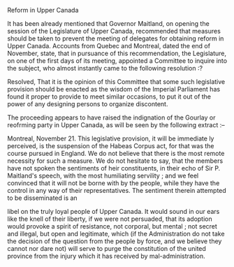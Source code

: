   Reform in Upper Canada  It has been already mentioned that Governor Maitland, on opening the session of the Legislature of Upper Canada, recommended that measures should be taken to prevent the meeting of delegates for obtaining reform in Upper Canada. Accounts from Quebec and Montreal, dated the end of November, state, that in pursuance of this recommendation, the Legislature, on one of the first days of its meeting, appointed a Committee to inquire into the subject, who almost instantly came to the following resolution :?  Resolved, That it is the opinion of this Committee that some such legislative provision should be enacted as the wisdom of the Imperial Parliament has found it proper to provide to meet similar occasions, to put it out of the power of any designing persons to organize discontent.  The proceeding appears to have raised the indignation of the Gourlay or reofrming party in Upper Canada, as will be seen by the following extract :–  Montreal, November 21. This legislative provision, it will be immediate ly perceived, is the suspension of the Habeas Corpus act, for that was the course pursued in England. We do not believe that there is the most remote necessity for such a measure. We do not hesitate to say, that the members have not spoken the sentiments of heir constituents, in their echo of Sir P. Maitland's speech, with the most humiliating servility ; and we feel convinced that it will not be borne with by the people, while they have the control in any way of their representatives. The sentiment therein attempted to be disseminated is an  libel on the truly loyal people of Upper Canada. It would sound in our ears like the knell of their liberty, if we were not persuaded, that its adoption would provoke a spirit of resistance, not corporal, but mental ; not secret and illegal, but open and legitimate, which (if the Administration do not take the decision of the question from the people by force, and we believe they cannot nor dare not) will serve to purge the constitution of the united province from the injury which it has received by mal-administration.